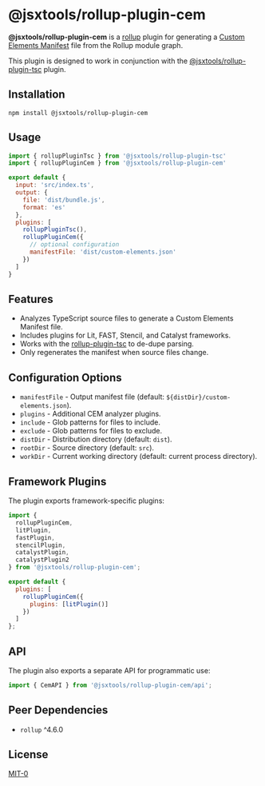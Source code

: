 # @jsxtools/rollup-plugin-cem

**@jsxtools/rollup-plugin-cem** is a [rollup](https://rollupjs.org/) plugin for generating a [Custom Elements Manifest](https://github.com/webcomponents/custom-elements-manifest) file from the Rollup module graph.

This plugin is designed to work in conjunction with the [@jsxtools/rollup-plugin-tsc](https://www.npmjs.com/package/@jsxtools/rollup-plugin-tsc) plugin.

## Installation

```shell
npm install @jsxtools/rollup-plugin-cem
```

## Usage

```javascript
import { rollupPluginTsc } from '@jsxtools/rollup-plugin-tsc'
import { rollupPluginCem } from '@jsxtools/rollup-plugin-cem'

export default {
  input: 'src/index.ts',
  output: {
    file: 'dist/bundle.js',
    format: 'es'
  },
  plugins: [
    rollupPluginTsc(),
    rollupPluginCem({
      // optional configuration
      manifestFile: 'dist/custom-elements.json'
    })
  ]
}
```

## Features

- Analyzes TypeScript source files to generate a Custom Elements Manifest file.
- Includes plugins for Lit, FAST, Stencil, and Catalyst frameworks.
- Works with the [rollup-plugin-tsc](https://www.npmjs.com/package/@jsxtools/rollup-plugin-tsc) to de-dupe parsing.
- Only regenerates the manifest when source files change.

## Configuration Options
- `manifestFile` - Output manifest file (default: `${distDir}/custom-elements.json`).
- `plugins` - Additional CEM analyzer plugins.
- `include` - Glob patterns for files to include.
- `exclude` - Glob patterns for files to exclude.
- `distDir` - Distribution directory (default: `dist`).
- `rootDir` - Source directory (default: `src`).
- `workDir` - Current working directory (default: current process directory).

## Framework Plugins

The plugin exports framework-specific plugins:

```javascript
import {
  rollupPluginCem,
  litPlugin,
  fastPlugin,
  stencilPlugin,
  catalystPlugin,
  catalystPlugin2
} from '@jsxtools/rollup-plugin-cem';

export default {
  plugins: [
    rollupPluginCem({
      plugins: [litPlugin()]
    })
  ]
};
```

## API

The plugin also exports a separate API for programmatic use:

```javascript
import { CemAPI } from '@jsxtools/rollup-plugin-cem/api';
```

## Peer Dependencies

- `rollup` ^4.6.0

## License

[MIT-0](../../LICENSE.md)

